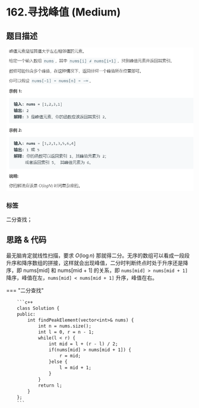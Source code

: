 # 162.寻找峰值 (Medium)

## 题目描述

![](162.png)

### 标签

二分查找；

## 思路 & 代码

最无脑肯定就线性扫描，要求 $O(\log n)$ 那就得二分。无序的数组可以看成一段段升序和降序数组的拼接，这样就会出现峰值，二分时判断终点时处于升序还是降序，即 nums[mid] 和 nums[mid + 1] 的关系，即 `nums[mid] > nums[mid + 1]` 降序，峰值在左，`nums[mid] < nums[mid + 1]` 升序，峰值在右。


=== "二分查找"

		```c++
		class Solution {
		public:
		    int findPeakElement(vector<int>& nums) {
		        int n = nums.size();
		        int l = 0, r = n - 1;
		        while(l < r) {
		            int mid = l + (r - l) / 2;
		            if(nums[mid] > nums[mid + 1]) {
		                r = mid;
		            }else {
		                l = mid + 1;
		            }
		        }
		        return l;
		    }
		};
		```